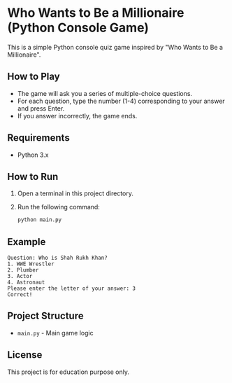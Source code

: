 # Who Wants to Be a Millionaire (Python Console Game)

This is a simple Python console quiz game inspired by "Who Wants to Be a Millionaire".

## How to Play

- The game will ask you a series of multiple-choice questions.
- For each question, type the number (1-4) corresponding to your answer and press Enter.
- If you answer incorrectly, the game ends.

## Requirements

- Python 3.x

## How to Run

1. Open a terminal in this project directory.
2. Run the following command:

   ```sh
   python main.py
   ```

## Example

```
Question: Who is Shah Rukh Khan?
1. WWE Wrestler
2. Plumber
3. Actor
4. Astronaut
Please enter the letter of your answer: 3
Correct!
```

## Project Structure

- `main.py` - Main game logic

## License

This project is for education purpose only.
